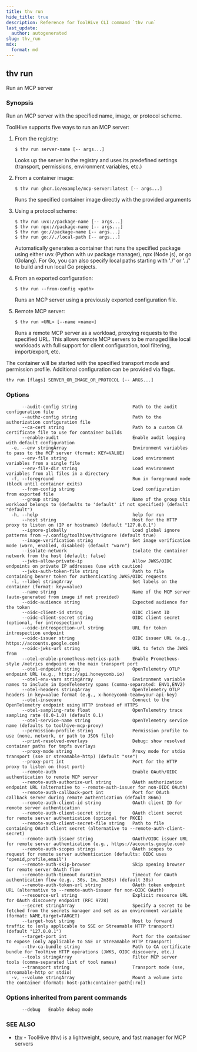```yaml
---
title: thv run
hide_title: true
description: Reference for ToolHive CLI command `thv run`
last_update:
  author: autogenerated
slug: thv_run
mdx:
  format: md
---
```


## thv run

Run an MCP server

### Synopsis

Run an MCP server with the specified name, image, or protocol scheme.

ToolHive supports five ways to run an MCP server:

1. From the registry:

	   $ thv run server-name [-- args...]

   Looks up the server in the registry and uses its predefined settings
   (transport, permissions, environment variables, etc.)

2. From a container image:

	   $ thv run ghcr.io/example/mcp-server:latest [-- args...]

   Runs the specified container image directly with the provided arguments

3. Using a protocol scheme:

	   $ thv run uvx://package-name [-- args...]
	   $ thv run npx://package-name [-- args...]
	   $ thv run go://package-name [-- args...]
	   $ thv run go://./local-path [-- args...]

   Automatically generates a container that runs the specified package
   using either uvx (Python with uv package manager), npx (Node.js),
   or go (Golang). For Go, you can also specify local paths starting
   with './' or '../' to build and run local Go projects.

4. From an exported configuration:

	   $ thv run --from-config <path>

   Runs an MCP server using a previously exported configuration file.

5. Remote MCP server:

	   $ thv run <URL> [--name <name>]

   Runs a remote MCP server as a workload, proxying requests to the specified URL.
   This allows remote MCP servers to be managed like local workloads with full
   support for client configuration, tool filtering, import/export, etc.

The container will be started with the specified transport mode and
permission profile. Additional configuration can be provided via flags.

```
thv run [flags] SERVER_OR_IMAGE_OR_PROTOCOL [-- ARGS...]
```

### Options

```
      --audit-config string                     Path to the audit configuration file
      --authz-config string                     Path to the authorization configuration file
      --ca-cert string                          Path to a custom CA certificate file to use for container builds
      --enable-audit                            Enable audit logging with default configuration
  -e, --env stringArray                         Environment variables to pass to the MCP server (format: KEY=VALUE)
      --env-file string                         Load environment variables from a single file
      --env-file-dir string                     Load environment variables from all files in a directory
  -f, --foreground                              Run in foreground mode (block until container exits)
      --from-config string                      Load configuration from exported file
      --group string                            Name of the group this workload belongs to (defaults to 'default' if not specified) (default "default")
  -h, --help                                    help for run
      --host string                             Host for the HTTP proxy to listen on (IP or hostname) (default "127.0.0.1")
      --ignore-globally                         Load global ignore patterns from ~/.config/toolhive/thvignore (default true)
      --image-verification string               Set image verification mode (warn, enabled, disabled) (default "warn")
      --isolate-network                         Isolate the container network from the host (default: false)
      --jwks-allow-private-ip                   Allow JWKS/OIDC endpoints on private IP addresses (use with caution)
      --jwks-auth-token-file string             Path to file containing bearer token for authenticating JWKS/OIDC requests
  -l, --label stringArray                       Set labels on the container (format: key=value)
      --name string                             Name of the MCP server (auto-generated from image if not provided)
      --oidc-audience string                    Expected audience for the token
      --oidc-client-id string                   OIDC client ID
      --oidc-client-secret string               OIDC client secret (optional, for introspection)
      --oidc-introspection-url string           URL for token introspection endpoint
      --oidc-issuer string                      OIDC issuer URL (e.g., https://accounts.google.com)
      --oidc-jwks-url string                    URL to fetch the JWKS from
      --otel-enable-prometheus-metrics-path     Enable Prometheus-style /metrics endpoint on the main transport port
      --otel-endpoint string                    OpenTelemetry OTLP endpoint URL (e.g., https://api.honeycomb.io)
      --otel-env-vars stringArray               Environment variable names to include in OpenTelemetry spans (comma-separated: ENV1,ENV2)
      --otel-headers stringArray                OpenTelemetry OTLP headers in key=value format (e.g., x-honeycomb-team=your-api-key)
      --otel-insecure                           Connect to the OpenTelemetry endpoint using HTTP instead of HTTPS
      --otel-sampling-rate float                OpenTelemetry trace sampling rate (0.0-1.0) (default 0.1)
      --otel-service-name string                OpenTelemetry service name (defaults to toolhive-mcp-proxy)
      --permission-profile string               Permission profile to use (none, network, or path to JSON file)
      --print-resolved-overlays                 Debug: show resolved container paths for tmpfs overlays
      --proxy-mode string                       Proxy mode for stdio transport (sse or streamable-http) (default "sse")
      --proxy-port int                          Port for the HTTP proxy to listen on (host port)
      --remote-auth                             Enable OAuth/OIDC authentication to remote MCP server
      --remote-auth-authorize-url string        OAuth authorization endpoint URL (alternative to --remote-auth-issuer for non-OIDC OAuth)
      --remote-auth-callback-port int           Port for OAuth callback server during remote authentication (default 8666)
      --remote-auth-client-id string            OAuth client ID for remote server authentication
      --remote-auth-client-secret string        OAuth client secret for remote server authentication (optional for PKCE)
      --remote-auth-client-secret-file string   Path to file containing OAuth client secret (alternative to --remote-auth-client-secret)
      --remote-auth-issuer string               OAuth/OIDC issuer URL for remote server authentication (e.g., https://accounts.google.com)
      --remote-auth-scopes strings              OAuth scopes to request for remote server authentication (defaults: OIDC uses 'openid,profile,email')
      --remote-auth-skip-browser                Skip opening browser for remote server OAuth flow
      --remote-auth-timeout duration            Timeout for OAuth authentication flow (e.g., 30s, 1m, 2m30s) (default 30s)
      --remote-auth-token-url string            OAuth token endpoint URL (alternative to --remote-auth-issuer for non-OIDC OAuth)
      --resource-url string                     Explicit resource URL for OAuth discovery endpoint (RFC 9728)
      --secret stringArray                      Specify a secret to be fetched from the secrets manager and set as an environment variable (format: NAME,target=TARGET)
      --target-host string                      Host to forward traffic to (only applicable to SSE or Streamable HTTP transport) (default "127.0.0.1")
      --target-port int                         Port for the container to expose (only applicable to SSE or Streamable HTTP transport)
      --thv-ca-bundle string                    Path to CA certificate bundle for ToolHive HTTP operations (JWKS, OIDC discovery, etc.)
      --tools stringArray                       Filter MCP server tools (comma-separated list of tool names)
      --transport string                        Transport mode (sse, streamable-http or stdio)
  -v, --volume stringArray                      Mount a volume into the container (format: host-path:container-path[:ro])
```

### Options inherited from parent commands

```
      --debug   Enable debug mode
```

### SEE ALSO

* [thv](thv.md)	 - ToolHive (thv) is a lightweight, secure, and fast manager for MCP servers

